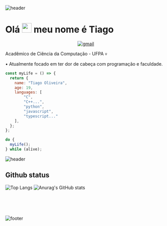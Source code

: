 ![header](https://capsule-render.vercel.app/api?type=waving&color=bd93f9&height=220&section=header)

# Olá <img src="https://raw.githubusercontent.com/MartinHeinz/MartinHeinz/master/wave.gif" width="30px"> meu nome é Tiago

<p align="center">
    <a href="mailto:tiagoliveira003@gmail.com">
        <img src="https://img.shields.io/badge/-tiagoliveira003@gmail.com-7289DA?style=flat-square&logo=Gmail&logoColor=white&link=mailto:tiagoliveira003@gmail.com" alt="gmail"/>
    </a>
</p>

Acadêmico de Ciência da Computação - UFPA :skull:

• Atualmente focado em ter dor de cabeça com programação e faculdade. 



```javascript
const myLife = () => {
  return {
    name: "Tiago Oliveira",
    age: 19,
    languages: [
        "C",
        "C++...",
        "python",
        "javascript",
        "typescript..."
    ],
  };
};

do {
  myLife();
} while (alive);
```

![header](https://capsule-render.vercel.app/api?type=rect&color=ff5555&height=2&section=header)

## Github status
![Top Langs](https://github-readme-stats.vercel.app/api/top-langs/?username=t-aaago&show_icons=true&theme=dracula)
![Anurag's GitHub stats](https://github-readme-stats.vercel.app/api?username=t-aaago&show_icons=true&theme=dracula)

<br/>
<br/>
<br/>

![footer](https://capsule-render.vercel.app/api?type=waving&color=bd93f9&height=220&section=footer)
